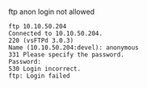 ftp anon login not allowed

```
ftp 10.10.50.204                   
Connected to 10.10.50.204.
220 (vsFTPd 3.0.3)
Name (10.10.50.204:devel): anonymous
331 Please specify the password.
Password: 
530 Login incorrect.
ftp: Login failed
```


